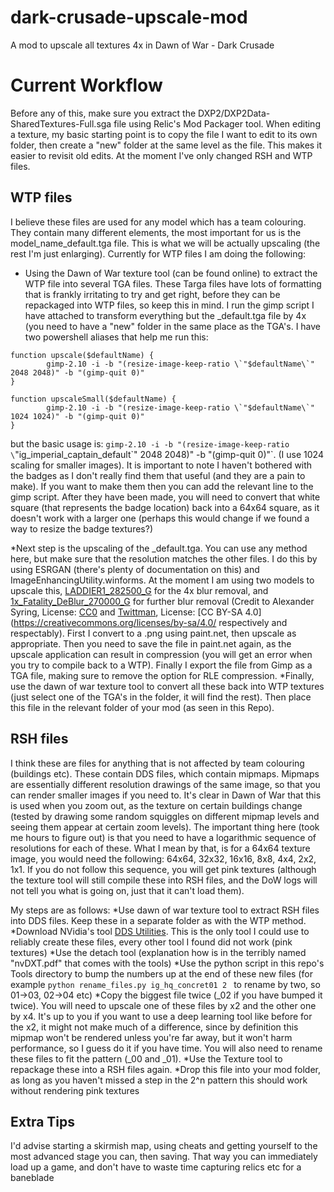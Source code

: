 # dark-crusade-upscale-mod
A mod to upscale all textures 4x in Dawn of War - Dark Crusade

# Current Workflow
Before any of this, make sure you extract the DXP2/DXP2Data-SharedTextures-Full.sga file using Relic's Mod Packager tool. When editing a texture, my basic starting point is to copy the file I want to edit to its own folder, then create a "new" folder at the same level as the file. This makes it easier to revisit old edits. At the moment I've only changed RSH and WTP files.
## WTP files
I believe these files are used for any model which has a team colouring. They contain many different elements, the most important for us is the model_name_default.tga file. This is what we will be actually upscaling (the rest I'm just enlarging).
Currently for WTP files I am doing the following:
* Using the Dawn of War texture tool (can be found online) to extract the WTP file into several TGA files. These Targa files have lots of formatting that is frankly irritating to try and get right, before they can be repackaged into WTP files, so keep this in mind. I run the gimp script I have attached to transform everything but the _default.tga file by 4x (you need to have a "new" folder in the same place as the TGA's. I have two powershell aliases that help me run this:

```
function upscale($defaultName) {
        gimp-2.10 -i -b "(resize-image-keep-ratio \`"$defaultName\`" 2048 2048)" -b "(gimp-quit 0)"
}

function upscaleSmall($defaultName) {
        gimp-2.10 -i -b "(resize-image-keep-ratio \`"$defaultName\`" 1024 1024)" -b "(gimp-quit 0)"
}
```

but the basic usage is: `gimp-2.10 -i -b "(resize-image-keep-ratio \`"ig_imperial_captain_default\`" 2048 2048)" -b "(gimp-quit 0)"`. (I use 1024 scaling for smaller images). It is important to note I haven't bothered with the badges as I don't really find them that useful (and they are a pain to make). If you want to make them then you can add the relevant line to the gimp script. After they have been made, you will need to convert that white square (that represents the badge location) back into a 64x64 square, as it doesn't work with a larger one (perhaps this would change if we found a way to resize the badge textures?)

*Next step is the upscaling of the _default.tga. You can use any method here, but make sure that the resolution matches the other files. I do this by using ESRGAN (there's plenty of documentation on this) and ImageEnhancingUtility.winforms. At the moment I am using two models to upscale this, [LADDIER1_282500_G](https://de-next.owncube.com/index.php/s/aAojXwLTPZto8rP) for the 4x blur removal, and [1x_Fatality_DeBlur_270000_G](https://de-next.owncube.com/index.php/s/aAojXwLTPZto8rP) for further blur removal (Credit to Alexander Syring, License: [CC0](https://creativecommons.org/publicdomain/zero/1.0/) and [Twittman](https://upscale.wiki/wiki/User:Twittman), License: [CC BY-SA 4.0](https://creativecommons.org/licenses/by-sa/4.0/ respectively and respectably). First I convert to a .png using paint.net, then upscale as appropriate. Then you need to save the file in paint.net again, as the upscale application can result in compression (you will get an error when you try to compile back to a WTP). Finally I export the file from Gimp as a TGA file, making sure to remove the option for RLE compression.
*Finally, use the dawn of war texture tool to convert all these back into WTP textures (just select one of the TGA's in the folder, it will find the rest). Then place this file in the relevant folder of your mod (as seen in this Repo).
## RSH files
I think these are files for anything that is not affected by team colouring (buildings etc). These contain DDS files, which contain mipmaps. Mipmaps are essentially different resolution drawings of the same image, so that you can render smaller images if you need to. It's clear in Dawn of War that this is used when you zoom out, as the texture on certain buildings change (tested by drawing some random squiggles on different mipmap levels and seeing them appear at certain zoom levels). The important thing here (took me hours to figure out) is that you need to have a logarithmic sequence of resolutions for each of these. What I mean by that, is for a 64x64 texture image, you would need the following: 64x64, 32x32, 16x16, 8x8, 4x4, 2x2, 1x1. If you do not follow this sequence, you will get pink textures (although the texture tool will still compile these into RSH files, and the DoW logs will not tell you what is going on, just that it can't load them).

My steps are as follows:
*Use dawn of war texture tool to extract RSH files into DDS files. Keep these in a separate folder as with the WTP method.
*Download NVidia's tool [DDS Utilities](https://developer.nvidia.com/legacy-texture-tools). This is the only tool I could use to reliably create these files, every other tool I found did not work (pink textures)
*Use the detach tool (explanation how is in the terribly named "nvDXT.pdf" that comes with the tools)
*Use the python script in this repo's Tools directory to bump the numbers up at the end of these new files (for example `python rename_files.py ig_hq_concret01 2 ` to rename  by two, so 01->03, 02->04 etc)
*Copy the biggest file twice (_02 if you have bumped it twice). You will need to upscale one of these files by x2 and the other one by x4. It's up to you if you want to use a deep learning tool like before for the x2, it might not make much of a difference, since by definition this mipmap won't be rendered unless you're far away, but it won't harm performance, so I guess do it if you have time. You will also need to rename these files to fit the pattern (_00 and _01).
*Use the Texture tool to repackage these into a RSH files again.
*Drop this file into your mod folder, as long as you haven't missed a step in the 2^n pattern this should work without rendering pink textures

## Extra Tips
I'd advise starting a skirmish map, using cheats and getting yourself to the most advanced stage you can, then saving. That way you can immediately load up a game, and don't have to waste time capturing relics etc for a baneblade
